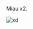 Miau x2. 

![xd](https://github.com/Nei03/gatos/blob/5e1dea372f58f3a8b074306c013fdb3034426027/Prueba%201/Cat.jpg)
